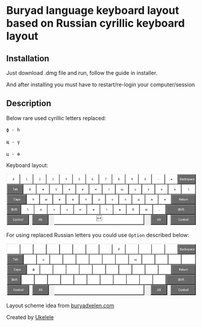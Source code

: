 # Buryad language keyboard layout based on Russian cyrillic keyboard layout

## Installation

Just download .dmg file and run, follow the guide in installer.

And after installing you must have to restart/re-login your computer/session

## Description

Below rare used cyrillic letters replaced:

    ф - h

    щ - ү

    ц - ө

Keyboard layout:

![layoyt](assets/1.png)

For using replaced Russian letters you could use `Option` described below:

![layoyt](assets/2.png)

Layout scheme idea from [buryadxelen.com](https://buryadxelen.com/)

Created by [Ukelele](https://software.sil.org/ukelele/)
